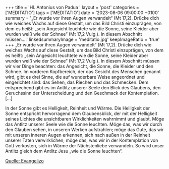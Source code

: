 +++
title = 'Hl. Antonius von Padua  '
layout = 'post'
categories = ['MEDITATIO']
tags = ['MEDITATIO']
date = '2023-08-06 09:00:00 +0100'
summary = '„Er wurde vor ihren Augen verwandelt“ (Mt 17,2). Drücke dich wie weiches Wachs auf diese Gestalt, um das Bild Christi einzuprägen, von dem es heißt: „sein Angesicht leuchtete wie die Sonne, seine Kleider aber wurden weiß wie der Schnee“ (Mt 17,2 Vulg.). In diesem Abschnitt müssen....'
linkedsummaryImage = 'meditatio.jpg'
keepImageRatio = 'true'
+++
„Er wurde vor ihren Augen verwandelt“ (Mt 17,2). Drücke dich wie weiches Wachs auf diese Gestalt, um das Bild Christi einzuprägen, von dem es heißt: „sein Angesicht leuchtete wie die Sonne, seine Kleider aber wurden weiß wie der Schnee“ (Mt 17,2 Vulg.). In diesem Abschnitt müssen wir vier Dinge beachten: das Angesicht, die Sonne, die Kleider und den Schnee.<!--more--> Im vorderen Kopfbereich, der das Gesicht des Menschen genannt wird, gibt es drei Sinne, die auf wunderbare Weise angeordnet und eingerichtet sind: das Sehen, das Riechen und das Schmecken. Dem entsprechend gibt es im Antlitz unserer Seele den Blick des Glaubens, den Geruchssinn der Unterscheidung und den Geschmack der Kontemplation. […]

In der Sonne gibt es Helligkeit, Reinheit und Wärme. Die Helligkeit der Sonne entspricht hervorragend dem Glaubensblick, der mit der Helligkeit seines Lichtes die unsichtbaren Wirklichkeiten wahrnimmt und glaubt. Möge das Antlitz unserer Seele wie die Sonne leuchten. Möge das, was wir durch den Glauben sehen, in unseren Werken aufstrahlen; möge das Gute, das wir mit unseren inneren Augen erkennen, sich nach außen in der Reinheit unserer Taten verwirklichen; möge das, was wir in der Kontemplation von Gott verkosten, sich in Wärme der Nächstenliebe verwandeln. So wird unser Antlitz gleich dem Antlitz Jesu „wie die Sonne leuchten“.


[Quelle: Evangelizo](https://evangeliumtagfuertag.org/DE/gospel)
